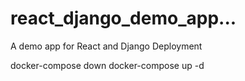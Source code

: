 # react_django_demo_app...
A demo app for React and Django Deployment

docker-compose down
docker-compose up -d
